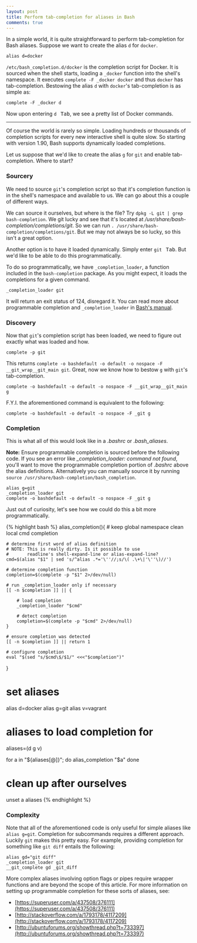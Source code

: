 ```yaml
---
layout: post
title: Perform tab-completion for aliases in Bash
comments: true
---
```


In a simple world, it is quite straightforward to perform tab-completion for Bash aliases. Suppose we want to create the alias `d` for `docker`.

    alias d=docker

`/etc/bash_completion.d/docker` is the completion script for Docker. It is sourced when the shell starts, loading a `_docker` function into the shell's namespace. It executes `complete -F _docker docker` and thus `docker` has tab-completion. Bestowing the alias `d` with `docker`'s tab-completion is as simple as:

    complete -F _docker d

Now upon entering `d ` <kbd>Tab</kbd>, we see a pretty list of Docker commands.

---

Of course the world is rarely so simple. Loading hundreds or thousands of completion scripts for every new interactive shell is quite slow. So starting with version 1.90, Bash supports dynamically loaded completions.

Let us suppose that we'd like to create the alias `g` for `git` and enable tab-completion. Where to start?

### Sourcery

We need to source `git`'s completion script so that it's completion function is in the shell's namespace and available to us. We can go about this a couple of different ways.

We can source it ourselves, but where is the file? Try `dpkg -L git | grep bash-completion`. We git lucky and see that it's located at */usr/share/bash-completion/completions/git*. So we can run `. /usr/share/bash-completion/completions/git`. But we may not always be so lucky, so this isn't a great option.

Another option is to have it loaded dynamically. Simply enter `git ` <kbd>Tab</kbd>. But we'd like to be able to do this programmatically.

To do so programmatically, we have `_completion_loader`, a function included in the `bash-completion` package. As you might expect, it loads the completions for a given command.

    _completion_loader git

It will return an exit status of 124, disregard it. You can read more about programmable completion and `_completion_loader` in [Bash's manual](https://www.gnu.org/software/bash/manual/html_node/Programmable-Completion.html).

### Discovery

Now that `git`'s completion script has been loaded, we need to figure out exactly what was loaded and how.

    complete -p git

This returns `complete -o bashdefault -o default -o nospace -F __git_wrap__git_main git`. Great, now we know how to bestow `g` with `git`'s tab-completion.

    complete -o bashdefault -o default -o nospace -F __git_wrap__git_main g

F.Y.I. the aforementioned command is equivalent to the following:

    complete -o bashdefault -o default -o nospace -F _git g

### Completion

This is what all of this would look like in a *.bashrc* or *.bash_aliases*.

**Note:** Ensure programmable completion is sourced before the following code. If you see an error like *_completion_loader: command not found*, you'll want to move the programmable completion portion of *.bashrc* above the alias definitions. Alternatively you can manually source it by running `source /usr/share/bash-completion/bash_completion`.

    alias g=git
    _completion_loader git
    complete -o bashdefault -o default -o nospace -F _git g

Just out of curiosity, let's see how we could do this a bit more programmatically.

{% highlight bash %}
alias_completion(){
    # keep global namespace clean
    local cmd completion

    # determine first word of alias definition
    # NOTE: This is really dirty. Is it possible to use
    #       readline's shell-expand-line or alias-expand-line?
    cmd=$(alias "$1" | sed 's/^alias .*='\''//;s/\( .\+\|'\''\)//')

    # determine completion function
    completion=$(complete -p "$1" 2>/dev/null)

    # run _completion_loader only if necessary
    [[ -n $completion ]] || {

        # load completion
        _completion_loader "$cmd"

        # detect completion
        completion=$(complete -p "$cmd" 2>/dev/null)
    }

    # ensure completion was detected
    [[ -n $completion ]] || return 1

    # configure completion
    eval "$(sed "s/$cmd\$/$1/" <<<"$completion")"
}

# set aliases
alias d=docker
alias g=git
alias v=vagrant

# aliases to load completion for
aliases=(d g v)

for a in "${aliases[@]}"; do
    alias_completion "$a"
done

# clean up after ourselves
unset a aliases
{% endhighlight %}

### Complexity

Note that all of the aforementioned code is only useful for simple aliases like `alias g=git`. Completion for subcommands requires a different approach. Luckily `git` makes this pretty easy. For example, providing completion for something like `git diff` entails the following:

    alias gd="git diff"
    _completion_loader git
    __git_complete gd _git_diff

More complex aliases involving option flags or pipes require wrapper functions and are beyond the scope of this article. For more information on setting up programmable completion for these sorts of aliases, see:

* [https://superuser.com/a/437508/376111](https://superuser.com/a/437508/376111)
* [http://stackoverflow.com/a/1793178/4117209](http://stackoverflow.com/a/1793178/4117209)
* [http://ubuntuforums.org/showthread.php?t=733397](http://ubuntuforums.org/showthread.php?t=733397)
